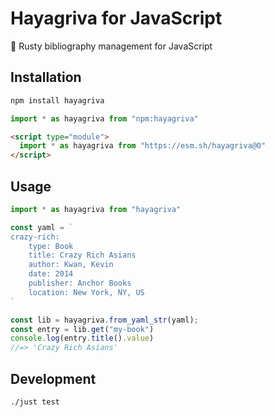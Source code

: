 # Hayagriva for JavaScript

🦀 Rusty bibliography management for JavaScript

## Installation

```sh
npm install hayagriva
```

```js
import * as hayagriva from "npm:hayagriva"
```

```html
<script type="module">
  import * as hayagriva from "https://esm.sh/hayagriva@0"
</script>
```

## Usage

```js
import * as hayagriva from "hayagriva"

const yaml = `
crazy-rich:
    type: Book
    title: Crazy Rich Asians
    author: Kwan, Kevin
    date: 2014
    publisher: Anchor Books
    location: New York, NY, US
`

const lib = hayagriva.from_yaml_str(yaml);
const entry = lib.get("my-book")
console.log(entry.title().value)
//=> 'Crazy Rich Asians'
```

## Development

```sh
./just test
```
